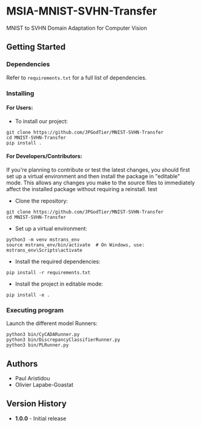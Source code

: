 # MSIA-MNIST-SVHN-Transfer
MNIST to SVHN Domain Adaptation for Computer Vision

## Getting Started

### Dependencies

Refer to `requirements.txt` for a full list of dependencies.

### Installing

#### For Users:

* To install our project: 

```
git clone https://github.com/JPGodTier/MNIST-SVHN-Transfer
cd MNIST-SVHN-Transfer
pip install .
```

#### For Developers/Contributors:

If you're planning to contribute or test the latest changes, you should first set up a virtual environment and then install the package in "editable" mode. This allows any changes you make to the source files to immediately affect the installed package without requiring a reinstall.
test
* Clone the repository:

```
git clone https://github.com/JPGodTier/MNIST-SVHN-Transfer
cd MNIST-SVHN-Transfer
```

* Set up a virtual environment:

```
python3 -m venv mstrans_env
source mstrans_env/bin/activate  # On Windows, use: mstrans_env\Scripts\activate
```

* Install the required dependencies:

```
pip install -r requirements.txt
```

* Install the project in editable mode:

```
pip install -e . 
```

### Executing program

Launch the different model Runners:  
```
python3 bin/CyCADARunner.py
python3 bin/DiscrepancyClassifierRunner.py
python3 bin/PLRunner.py
```

## Authors

* Paul Aristidou
* Olivier Lapabe-Goastat

## Version History

* **1.0.0** - Initial release